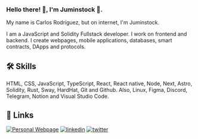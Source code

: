 ### Hello there! 👋, I'm Juminstock 🦅.
My name is Carlos Rodríguez, but on internet, I'm Juminstock. 

I am a JavaScript and Solidity Fullstack developer. I work on frontend and backend. I create webpages, mobile applications, databases, smart contracts, DApps and protocols.


## 🛠 Skills
HTML, CSS, JavaScript, TypeScript, React, React native, Node, Next, Astro, Solidity, Rust, Sway, HardHat, Git and Github. Also, Linux, Figma, Discord, Telegram, Notion and Visual Studio Code.


## 🔗 Links
[![Personal Webpage](https://img.shields.io/badge/my_portfolio-000?style=for-the-badge&logo=ko-fi&logoColor=white)](https://www.juminstock.com)
[![linkedin](https://img.shields.io/badge/linkedin-0A66C2?style=for-the-badge&logo=linkedin&logoColor=white)](https://www.linkedin.com/in/juminstock)
[![twitter](https://img.shields.io/badge/twitter-1DA1F2?style=for-the-badge&logo=twitter&logoColor=white)](https://twitter.com/juminstock)
